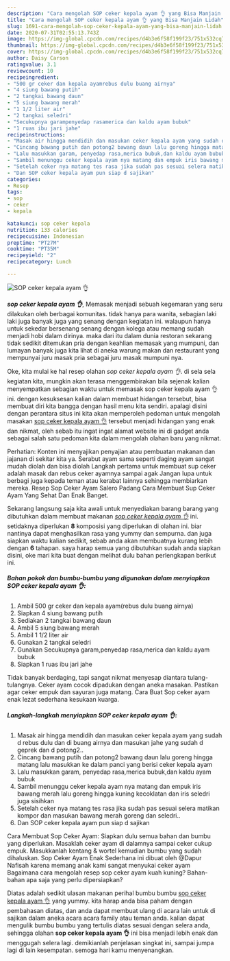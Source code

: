 ```yaml
---
description: "Cara mengolah SOP ceker kepala ayam 👌 yang Bisa Manjain Lidah"
title: "Cara mengolah SOP ceker kepala ayam 👌 yang Bisa Manjain Lidah"
slug: 1691-cara-mengolah-sop-ceker-kepala-ayam-yang-bisa-manjain-lidah
date: 2020-07-31T02:55:13.743Z
image: https://img-global.cpcdn.com/recipes/d4b3e6f58f199f23/751x532cq70/sop-ceker-kepala-ayam-👌-foto-resep-utama.jpg
thumbnail: https://img-global.cpcdn.com/recipes/d4b3e6f58f199f23/751x532cq70/sop-ceker-kepala-ayam-👌-foto-resep-utama.jpg
cover: https://img-global.cpcdn.com/recipes/d4b3e6f58f199f23/751x532cq70/sop-ceker-kepala-ayam-👌-foto-resep-utama.jpg
author: Daisy Carson
ratingvalue: 3.1
reviewcount: 10
recipeingredient:
- "500 gr ceker dan kepala ayamrebus dulu buang airnya"
- "4 siung bawang putih"
- "2 tangkai bawang daun"
- "5 siung bawang merah"
- "1 1/2 liter air"
- "2 tangkai seledri"
- "Secukupnya garampenyedap rasamerica dan kaldu ayam bubuk"
- "1 ruas ibu jari jahe"
recipeinstructions:
- "Masak air hingga mendidih dan masukan ceker kepala ayam yang sudah d rebus dulu dan di buang airnya dan masukan jahe yang sudah d geprek dan d potong2.."
- "Cincang bawang putih dan potong2 bawang daun lalu goreng hingga matang lalu masukkan ke dalam panci yang berisi ceker kepala ayam"
- "Lalu masukkan garam, penyedap rasa,merica bubuk,dan kaldu ayam bubuk"
- "Sambil menunggu ceker kepala ayam nya matang dan empuk iris bawang merah lalu goreng hingga kuning kecoklatan dan iris seledri juga sisihkan"
- "Setelah ceker nya matang tes rasa jika sudah pas sesuai selera matikan kompor dan masukan bawang merah goreng dan seledri.."
- "Dan SOP ceker kepala ayam pun siap d sajikan"
categories:
- Resep
tags:
- sop
- ceker
- kepala

katakunci: sop ceker kepala 
nutrition: 133 calories
recipecuisine: Indonesian
preptime: "PT27M"
cooktime: "PT35M"
recipeyield: "2"
recipecategory: Lunch

---
```



![SOP ceker kepala ayam 👌](https://img-global.cpcdn.com/recipes/d4b3e6f58f199f23/751x532cq70/sop-ceker-kepala-ayam-👌-foto-resep-utama.jpg)

<b><i>sop ceker kepala ayam 👌</i></b>, Memasak menjadi sebuah kegemaran yang seru dilakukan oleh berbagai komunitas. tidak hanya para wanita, sebagian laki laki juga banyak juga yang senang dengan kegiatan ini. walaupun hanya untuk sekedar bersenang senang dengan kolega atau memang sudah menjadi hobi dalam dirinya. maka dari itu dalam dunia restoran sekarang tidak sedikit ditemukan pria dengan keahlian memasak yang mumpuni, dan lumayan banyak juga kita lihat di aneka warung makan dan restaurant yang mempunyai juru masak pria sebagai juru masak mumpuni nya.

Oke, kita mulai ke hal resep olahan <i>sop ceker kepala ayam 👌</i>. di sela sela kegiatan kita, mungkin akan terasa menggembirakan bila sejenak kalian menyempatkan sebagian waktu untuk memasak sop ceker kepala ayam 👌 ini. dengan kesuksesan kalian dalam membuat hidangan tersebut, bisa membuat diri kita bangga dengan hasil menu kita sendiri. apalagi disini dengan perantara situs ini kita akan memperoleh pedoman untuk mengolah masakan <u>sop ceker kepala ayam 👌</u> tersebut menjadi hidangan yang enak dan nikmat, oleh sebab itu ingat ingat alamat website ini di gadget anda sebagai salah satu pedoman kita dalam mengolah olahan baru yang nikmat.

Perhatian: Konten ini menyajikan penyajian atau pembuatan makanan dan jajanan di sekitar kita ya. Serabut ayam sama seperti daging ayam sangat mudah diolah dan bisa diolah Langkah pertama untuk membuat sup ceker adalah masak dan rebus ceker ayamnya sampai agak Jangan lupa untuk berbagi juga kepada teman atau kerabat lainnya sehingga membiarkan mereka. Resep Sop Ceker Ayam Salero Padang Cara Membuat Sup Ceker Ayam Yang Sehat Dan Enak Banget.


Sekarang langsung saja kita awali untuk menyediakan barang barang yang dibutuhkan dalam membuat makanan <u><i>sop ceker kepala ayam 👌</i></u> ini. setidaknya diperlukan <b>8</b> komposisi yang diperlukan di olahan ini. biar nantinya dapat menghasilkan rasa yang yummy dan sempurna. dan juga siapkan waktu kalian sedikit, sebab anda akan membuatnya kurang lebih dengan <b>6</b> tahapan. saya harap semua yang dibutuhkan sudah anda siapkan disini, oke mari kita buat dengan melihat dulu bahan perlengkapan berikut ini.

<!--inarticleads1-->

##### Bahan pokok dan bumbu-bumbu yang digunakan dalam menyiapkan SOP ceker kepala ayam 👌:

1. Ambil 500 gr ceker dan kepala ayam(rebus dulu buang airnya)
1. Siapkan 4 siung bawang putih
1. Sediakan 2 tangkai bawang daun
1. Ambil 5 siung bawang merah
1. Ambil 1 1/2 liter air
1. Gunakan 2 tangkai seledri
1. Gunakan Secukupnya garam,penyedap rasa,merica dan kaldu ayam bubuk
1. Siapkan 1 ruas ibu jari jahe


Tidak banyak berdaging, tapi sangat nikmat menyesap diantara tulang-tulangnya. Ceker ayam cocok dipadukan dengan aneka masakan. Pastikan agar ceker empuk dan sayuran juga matang. Cara Buat Sop ceker ayam enak lezat sederhana kesukaan kuarga. 

<!--inarticleads2-->

##### Langkah-langkah menyiapkan SOP ceker kepala ayam 👌:

1. Masak air hingga mendidih dan masukan ceker kepala ayam yang sudah d rebus dulu dan di buang airnya dan masukan jahe yang sudah d geprek dan d potong2..
1. Cincang bawang putih dan potong2 bawang daun lalu goreng hingga matang lalu masukkan ke dalam panci yang berisi ceker kepala ayam
1. Lalu masukkan garam, penyedap rasa,merica bubuk,dan kaldu ayam bubuk
1. Sambil menunggu ceker kepala ayam nya matang dan empuk iris bawang merah lalu goreng hingga kuning kecoklatan dan iris seledri juga sisihkan
1. Setelah ceker nya matang tes rasa jika sudah pas sesuai selera matikan kompor dan masukan bawang merah goreng dan seledri..
1. Dan SOP ceker kepala ayam pun siap d sajikan


Cara Membuat Sop Ceker Ayam: Siapkan dulu semua bahan dan bumbu yang diperlukan. Masaklah ceker ayam di dalamnya sampai ceker cukup empuk. Masukkanlah kentang &amp; wortel kemudian bumbu yang sudah dihaluskan. Sop Ceker Ayam Enak Sederhana ini dibuat oleh @Dapur Nafisah karena memang anak kami sangat menyukai ceker ayam Bagaimana cara mengolah resep sop ceker ayam kuah kuning? Bahan-bahan apa saja yang perlu dipersiapkan? 

Diatas adalah sedikit ulasan makanan perihal bumbu bumbu <u>sop ceker kepala ayam 👌</u> yang yummy. kita harap anda bisa paham dengan pembahasan diatas, dan anda dapat membuat ulang di acara lain untuk di sajikan dalam aneka acara acara family atau teman anda. kalian dapat mengulik bumbu bumbu yang tertulis diatas sesuai dengan selera anda, sehingga olahan <b>sop ceker kepala ayam 👌</b> ini bisa menjadi lebih enak dan menggugah selera lagi. demikianlah penjelasan singkat ini, sampai jumpa lagi di lain kesempatan. semoga hari kamu menyenangkan.
